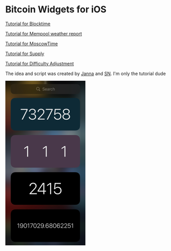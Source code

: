 # Bitcoin Widgets for iOS

[Tutorial for Blocktime](https://github.com/cercatrova21/iOS_widgets/blob/main/Blocktime.md)

[Tutorial for Mempool weather report](https://github.com/cercatrova21/iOS_widgets/blob/main/mempool.md)

[Tutorial for MoscowTime](https://github.com/cercatrova21/iOS_widgets/blob/main/MoscowTime.md)

[Tutorial for Supply](https://github.com/cercatrova21/iOS_widgets/blob/main/Supply.md)

[Tutorial for Difficulty Adjustment](https://github.com/cercatrova21/iOS_widgets/blob/main/Difficulty.md)

The idea and script was created by [Janna](https://twitter.com/Janna3257) and [SN](https://twitter.com/__B__T__C__). I'm only the tutorial dude

<img src="/images/8.jpg" style="zoom: 50%;" />
